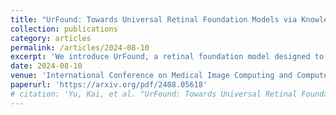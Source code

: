 ```yaml
---
title: "UrFound: Towards Universal Retinal Foundation Models via Knowledge-Guided Masked Modeling"
collection: publications
category: articles
permalink: /articles/2024-08-10
excerpt: 'We introduce UrFound, a retinal foundation model designed to learn universal representations from both multimodal retinal images and domain knowledge.'
date: 2024-08-10
venue: 'International Conference on Medical Image Computing and Computer-Assisted Intervention'
paperurl: 'https://arxiv.org/pdf/2408.05618'
# citation: 'Yu, Kai, et al. "UrFound: Towards Universal Retinal Foundation Models via Knowledge-Guided Masked Modeling." arXiv preprint arXiv:2408.05618 (2024).'
---
```


<!-- The contents above will be part of a list of publications, if the user clicks the link for the publication than the contents of section will be rendered as a full page, allowing you to provide more information about the paper for the reader. When publications are displayed as a single page, the contents of the above "citation" field will automatically be included below this section in a smaller font. -->
